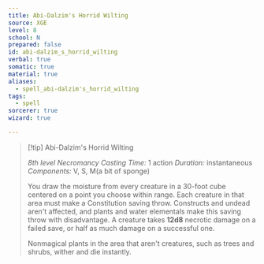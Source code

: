 ```yaml
---
title: Abi-Dalzim's Horrid Wilting
source: XGE
level: 8
school: N
prepared: false
id: abi-dalzim_s_horrid_wilting
verbal: true
somatic: true
material: true
aliases:
  - spell_abi-dalzim's_horrid_wilting
tags:
  - spell
sorcerer: true
wizard: true

---
```

>[!tip] Abi-Dalzim's Horrid Wilting
>
> *8th level Necromancy*
> *Casting Time:* 1 action
> *Duration:* instantaneous
> *Components:* V, S, M(a bit of sponge)
>
>You draw the moisture from every creature in a 30-foot cube centered on a point you choose within range. Each creature in that area must make a Constitution saving throw. Constructs and undead aren't affected, and plants and water elementals make this saving throw with disadvantage. A creature takes **12d8** necrotic damage on a failed save, or half as much damage on a successful one.
>
>Nonmagical plants in the area that aren't creatures, such as trees and shrubs, wither and die instantly.
>

